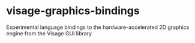# visage-graphics-bindings
Experimental language bindings to the hardware-accelerated 2D graphics engine from the Visage GUI library
